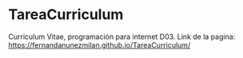 # TareaCurriculum
Curriculum Vitae, programación para internet D03.
Link de la pagina: https://fernandanunezmilan.github.io/TareaCurriculum/
